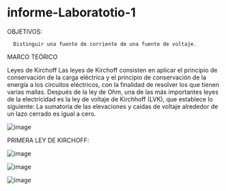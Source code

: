 # informe-Laboratotio-1
OBJETIVOS:
	
	  Distinguir una fuente de corriente de una fuente de voltaje.
	  
	  
MARCO TEÓRICO

Leyes de Kirchoff
Las leyes de Kirchoff consisten en aplicar el principio de conservación de la carga eléctrica y el principio de conservación de la energía a los circuitos eléctricos, con la finalidad de resolver los que tienen varias mallas.
Después de la ley de Ohm, una de las más importantes leyes de la electricidad
es la ley de voltaje de Kirchhoff (LVK), que establece lo siguiente:
La sumatoria de las elevaciones y caídas de voltaje alrededor de un lazo
cerrado es igual a cero.

![image](https://user-images.githubusercontent.com/85263529/121125809-c5d1c380-c7ec-11eb-80c0-17ee337c69f9.png)


PRIMERA LEY DE KIRCHOFF:

![image](https://user-images.githubusercontent.com/85263529/121125667-873c0900-c7ec-11eb-9dec-a1cfae0f5973.png)

![image](https://user-images.githubusercontent.com/85263529/121125746-b05c9980-c7ec-11eb-8002-01a78216d434.png)

![image](https://user-images.githubusercontent.com/85263529/121125779-be121f00-c7ec-11eb-9f4b-284b90f39515.png)



